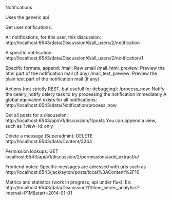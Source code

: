 Notifications

Uses the generic api

Get user notifications:

All notifications, for this user, this discussion: 
http://localhost:6543/data/Discussion/6/all_users/2/notification

A specific notification:
http://localhost:6543/data/Discussion/6/all_users/2/notification/1

Specific formats, append:
/mail:  Raw email
/mail_html_preview: Preview the html part of the notification mail (if any)
/mail_text_preview: Preview the plain text part of the notification mail (if any)

Actions (not strictly REST, but usefull for debugging):
/process_now:  Notify the celery_notify celery task to try processing the notification immediately
A global equivalent exists for all notifications:
http://localhost:6543/data/Notification/process_now

Get all posts for a discussion:
http://localhost:6543/api/v1/discussion/1/posts
You can append a view, such as ?view=id_only

Delete a message (Superadmin):
DELETE http://localhost:6543/data/Content/3244

Permission lookups:
GET localhost:6543/api/v1/discussion/2/permissions/add_extract/u/

Frontend notes:
Specific messages are adressed with urls such as 
http://localhost:6543/jacklayton/posts/local%3AContent%2F16

Metrics and statistics (work in progress, api under flux):
Ex:  
http://localhost:6543/data/Discussion/11/time_series_analytics?interval=P1M&start=2014-01-01
